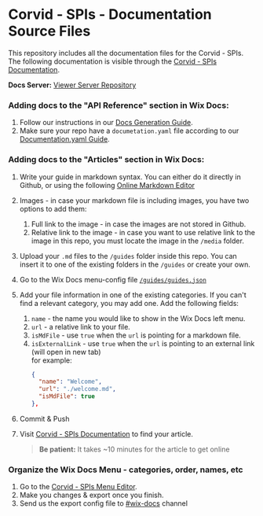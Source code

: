 # Corvid - SPIs - Documentation Source Files
This repository includes all the documentation files for the Corvid - SPIs. The following documentation is visible through the [Corvid - SPIs Documentation](https://www.wix.com/corvid/new-reference/spis).

**Docs Server:** [Viewer Server Repository](https://github.com/wix-private/wix-public-corvid-spi-docs-viewer)

### Adding docs to the "API Reference" section in Wix Docs:

1. Follow our instructions in our [Docs Generation Guide](https://bo.wix.com/wix-docs/rnd/wix-docs-guides#how-to-generate-documentation).
2. Make sure your repo have a `documetation.yaml` file according to our [Documentation.yaml Guide](https://bo.wix.com/wix-docs/rnd/wix-docs-guides#documentation-yaml-guide.documentation.yaml-guide).

### Adding docs to the "Articles" section in Wix Docs:

 1. Write your guide in markdown syntax. You can either do it directly in Github, or using the following [Online Markdown Editor](https://stackedit.io/)
 2. Images - in case your markdown file is including images, you have two options to add them:
	 1. Full link to the image - in case the images are not stored in Github.
	 2. Relative link to the image - in case you want to use relative link to the image in this repo, you must locate the image in the `/media` folder.
 3. Upload your `.md` files to the `/guides` folder inside this repo. You can insert it to one of the existing folders in the `/guides` or create your own.
3. Go to the Wix Docs menu-config file [`/guides/guides.json`](./guides/guides.json) 
4. Add your file information in one of the existing categories. If you can't find a relevant category, you may add one. Add the following fields:
	1. `name` - the name you would like to show in the Wix Docs left menu.
	2. `url` - a relative link to your file.
	3. `isMdFile` - use `true` when the `url` is pointing for a markdown file.
	4. `isExternalLink` - use `true` when the `url` is pointing to an external link (will open in new tab)  
		for example:  
		  ```JSON  
		  {
		    "name": "Welcome",  
		    "url": "./welcome.md",  
		    "isMdFile": true  
		  },  
		  ```  

5. Commit & Push
6. Visit [Corvid - SPIs Documentation](https://www.wix.com/corvid/new-reference/spis) to find your article. 
	> **Be patient:** It takes ~10 minutes for the article to get online
	
	
### Organize the Wix Docs Menu - categories, order, names, etc

1. Go to the [Corvid - SPIs Menu Editor](https://www.wix.com/corvid/new-reference/spis/menu-editor).
2. Make you changes & export once you finish.
3. Send us the export config file to [#wix-docs](https://app.slack.com/client/T02T01M9Y/CC1U35ZRA) channel
